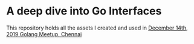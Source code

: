 # A deep dive into Go Interfaces
This repository holds all the assets I created and used in [December 14th, 2019 Golang Meetup, Chennai](https://www.meetup.com/Chennai-golang-Meetup/events/266846525/)
